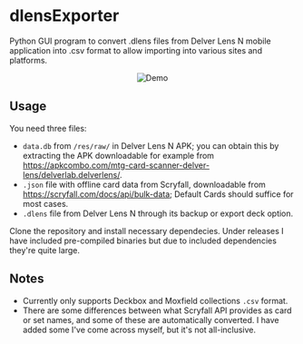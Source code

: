 # dlensExporter
Python GUI program to convert .dlens files from Delver Lens N mobile application into .csv format to allow importing into various sites and platforms. 

<p align="center">
  <img src="demo.gif" alt="Demo" />
</p>

## Usage

You need three files:

* `data.db` from `/res/raw/` in Delver Lens N APK; you can obtain this by extracting the APK downloadable for example from https://apkcombo.com/mtg-card-scanner-delver-lens/delverlab.delverlens/.
* `.json` file with offline card data from Scryfall, downloadable from https://scryfall.com/docs/api/bulk-data; Default Cards should suffice for most cases.
* `.dlens` file from Delver Lens N through its backup or export deck option.

Clone the repository and install necessary dependecies. Under releases I have included pre-compiled binaries but due to included dependencies they're quite large.
    
## Notes

* Currently only supports Deckbox and Moxfield collections `.csv` format. 
* There are some differences between what Scryfall API provides as card or set names, and some of these are automatically converted. 
I have added some I've come across myself, but it's not all-inclusive.
